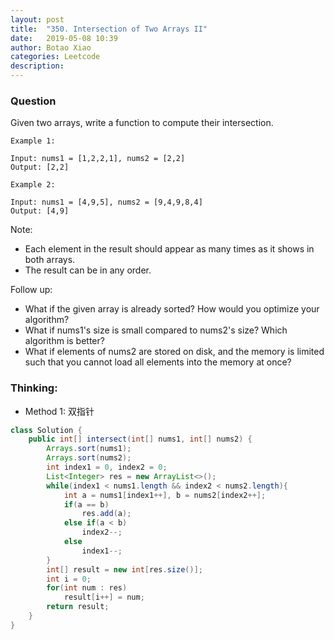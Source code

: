 ```yaml
---
layout: post
title:  "350. Intersection of Two Arrays II"
date:   2019-05-08 10:39
author: Botao Xiao
categories: Leetcode
description:
---
```

### Question
Given two arrays, write a function to compute their intersection.

```
Example 1:

Input: nums1 = [1,2,2,1], nums2 = [2,2]
Output: [2,2]

Example 2:

Input: nums1 = [4,9,5], nums2 = [9,4,9,8,4]
Output: [4,9]
```

Note:
* Each element in the result should appear as many times as it shows in both arrays.
* The result can be in any order.

Follow up:
* What if the given array is already sorted? How would you optimize your algorithm?
* What if nums1's size is small compared to nums2's size? Which algorithm is better?
* What if elements of nums2 are stored on disk, and the memory is limited such that you cannot load all elements into the memory at once?


### Thinking:
* Method 1: 双指针

```Java
class Solution {
    public int[] intersect(int[] nums1, int[] nums2) {
        Arrays.sort(nums1);
        Arrays.sort(nums2);
        int index1 = 0, index2 = 0;
        List<Integer> res = new ArrayList<>();
        while(index1 < nums1.length && index2 < nums2.length){
            int a = nums1[index1++], b = nums2[index2++];
            if(a == b)
                res.add(a);
            else if(a < b)
                index2--;
            else
                index1--;
        }
        int[] result = new int[res.size()];
        int i = 0;
        for(int num : res)
            result[i++] = num;
        return result;
    }
}
```
